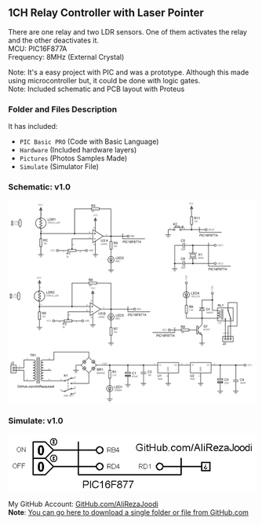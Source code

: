 ## 1CH Relay Controller with Laser Pointer
There are one relay and two LDR sensors. One of them activates the relay and the other deactivates it.  
MCU:		PIC16F877A    
Frequency:     	8MHz (External Crystal)    

Note: It's a easy project with PIC and was a prototype. Although this made using microcontroller but, it could be done with logic gates.  
Note: Included schematic and PCB layout with Proteus 

### Folder and Files Description
It has included:
- `PIC Basic PRO` (Code with Basic Language)
- `Hardware` (Included hardware layers)
- `Pictures` (Photos Samples Made)
- `Simulate` (Simulator File)

### Schematic: v1.0
![](Hardware/v1.0.png)

### Simulate: v1.0
![](Simulate/v1.0.png)

My GitHub Account: [GitHub.com/AliRezaJoodi](https://github.com/AliRezaJoodi)  
**Note**: [You can go here to download a single folder or file from GitHub.com](https://minhaskamal.github.io/DownGit/#/home)
